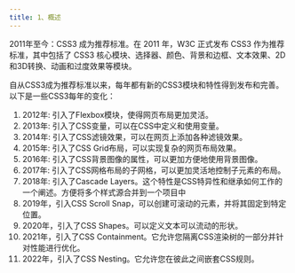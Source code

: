 ```yaml
---
title: 1、概述
---
```


2011年至今：CSS3 成为推荐标准。在 2011 年，W3C 正式发布 CSS3 作为推荐标准，其中包括了 CSS3 核心模块、选择器、颜色、背景和边框、文本效果、2D和3D转换、动画和过度效果等模块。

自从CSS3成为推荐标准以来，每年都有新的CSS3模块和特性得到发布和完善。以下是一些CSS3每年的变化：

1. 2012年: 引入了Flexbox模块，使得网页布局更加灵活。  
2. 2013年: 引入了CSS变量，可以在CSS中定义和使用变量。
3. 2014年: 引入了CSS滤镜效果，可以在网页上添加各种滤镜效果。
4. 2015年: 引入了CSS Grid布局，可以实现复杂的网页布局效果。
5. 2016年: 引入了CSS背景图像的属性，可以更加方便地使用背景图像。
6. 2017年: 引入了CSS网格布局的子网格，可以更加灵活地控制子元素的布局。
7. 2018年: 引入了Cascade Layers。这个特性是CSS特异性和继承如何工作的一个阐述。方便将多个样式源合并到一个项目中
8. 2019年，引入CSS Scroll Snap，可以创建可滚动的元素，并将其固定到特定位置。
9. 2020年，引入了CSS Shapes。可以定义文本可以流动的形状。
10. 2021年，引入了CSS Containment。它允许您隔离CSS渲染树的一部分并针对性能进行优化。
11. 2022年，引入了CSS Nesting。它允许您在彼此之间嵌套CSS规则。
